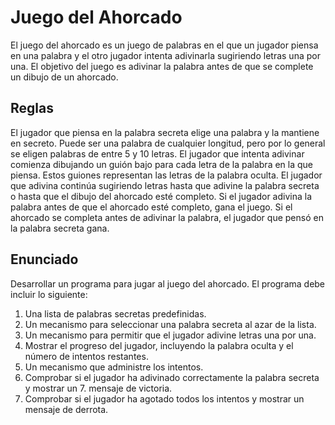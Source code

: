 # Juego del Ahorcado

El juego del ahorcado es un juego de palabras en el que un jugador piensa en una palabra y el otro jugador intenta adivinarla sugiriendo letras una por una. El objetivo del juego es adivinar la palabra antes de que se complete un dibujo de un ahorcado.

## Reglas
El jugador que piensa en la palabra secreta elige una palabra y la mantiene en secreto. Puede ser una palabra de cualquier longitud, pero por lo general se eligen palabras de entre 5 y 10 letras.
El jugador que intenta adivinar comienza dibujando un guión bajo para cada letra de la palabra en la que piensa. Estos guiones representan las letras de la palabra oculta.
El jugador que adivina continúa sugiriendo letras hasta que adivine la palabra secreta o hasta que el dibujo del ahorcado esté completo. Si el jugador adivina la palabra antes de que el ahorcado esté completo, gana el juego. Si el ahorcado se completa antes de adivinar la palabra, el jugador que pensó en la palabra secreta gana.

## Enunciado
Desarrollar un programa para jugar al juego del ahorcado. El programa debe incluir lo siguiente:

1. Una lista de palabras secretas predefinidas.
2. Un mecanismo para seleccionar una palabra secreta al azar de la lista.
3. Un mecanismo para permitir que el jugador adivine letras una por una.
4. Mostrar el progreso del jugador, incluyendo la palabra oculta y el número de intentos restantes.
5. Un mecanismo que administre los intentos.
6. Comprobar si el jugador ha adivinado correctamente la palabra secreta y mostrar un 7. mensaje de victoria.
8. Comprobar si el jugador ha agotado todos los intentos y mostrar un mensaje de derrota.